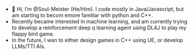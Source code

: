 - 👋 Hi, I’m @Soul-Meister (He/Him). I code mostly in Java/Javascript, but am starting to becom emore familiar with python and C++.
-  Recently became interested in machine learning, and am currently trying to develop a reinforcement deep q learning agent using DL4J to play my flappy bird game.
-  In the future, I wan to either design games in C++ using UE, or develop LLMs/TTI AIs.
